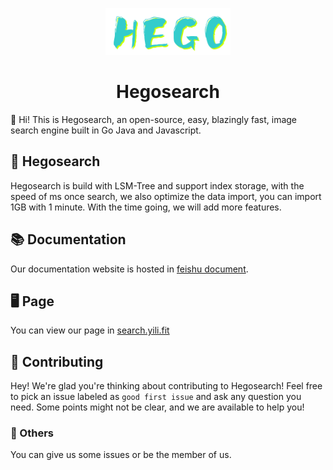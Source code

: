 <p align="center">
  <img src="https://github.com/hego-team/.github/blob/main/hego" alt="Meilisearch" width="200" height="75" />
</p>

<h1 align="center">Hegosearch</h1>



👋  Hi! This is Hegosearch, an open-source, easy, blazingly fast, image search engine built in Go Java and Javascript.

## 🔎 Hegosearch

Hegosearch is build with LSM-Tree and support index storage, with the speed of ms once search, we also optimize the data import, you can import 1GB with 1 minute. With the time going, we will add more features.

## 📚 Documentation 

Our documentation website is hosted in [feishu document](https://iu8yo54own.feishu.cn/docs/doccn9O6s0jh3Sqp4LAG3eVViRe). 

## 🖥 Page

You can view our page in [search.yili.fit](https://search.yili.fit) 

## 🤝 Contributing 

Hey! We're glad you're thinking about contributing to Hegosearch! Feel free to pick an issue labeled as `good first issue` and  ask any question you need. Some points might not be clear, and we are available to help you!

### 🔩 Others 

You can give us some issues or be the member of us.
